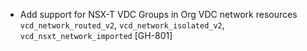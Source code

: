 * Add support for NSX-T VDC Groups in Org VDC network resources `vcd_network_routed_v2`,
  `vcd_network_isolated_v2`, `vcd_nsxt_network_imported` [GH-801]
